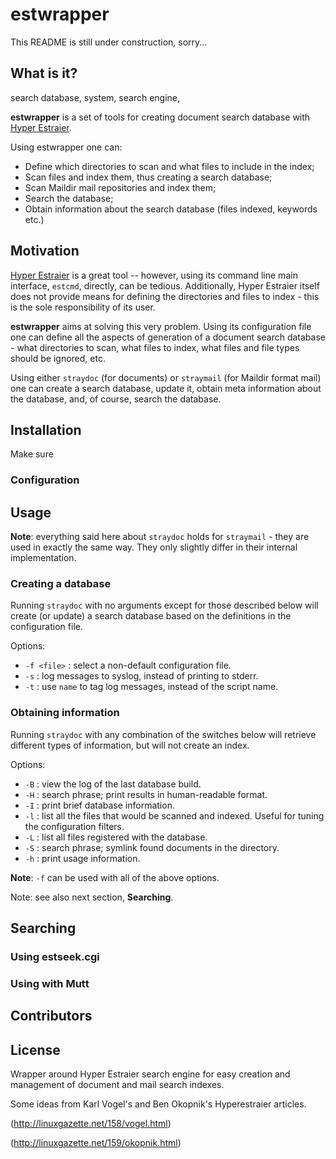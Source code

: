 # __estwrapper__

This README is still under construction, sorry...

## What is it?

search database, system, search engine,

**estwrapper** is a set of tools for creating document search database
with [Hyper Estraier](http://fallabs.com/hyperestraier/index.html).

Using estwrapper one can:

* Define which directories to scan and what files to include in the
  index;
* Scan files and index them, thus creating a search database;
* Scan Maildir mail repositories and index them;
* Search the database;
* Obtain information about the search database (files indexed,
  keywords etc.)

## Motivation

[Hyper Estraier](http://fallabs.com/hyperestraier/index.html) is a
great tool -- however, using its command line main interface,
`estcmd`, directly, can be tedious. Additionally, Hyper Estraier
itself does not provide means for defining the directories and files
to index - this is the sole responsibility of its user.

**estwrapper** aims at solving this very problem. Using its
configuration file one can define all the aspects of generation of a
document search database - what directories to scan, what files to
index, what files and file types should be ignored, etc.

Using either `straydoc` (for documents) or `straymail` (for Maildir
format mail) one can create a search database, update it, obtain meta
information about the database, and, of course, search the database.


## Installation

Make sure


### Configuration




## Usage

**Note**: everything said here about `straydoc` holds for
`straymail` - they are used in exactly the same way. They only
slightly differ in their internal implementation.

### Creating a database

Running `straydoc` with no arguments except for those described below
will create (or update) a search database based on the definitions in
the configuration file.

Options:

* `-f <file>` : select a non-default configuration file.
* `-s` : log messages to syslog, instead of printing to stderr.
* `-t` <name> : use `name` to tag log messages, instead of the script
  name.

### Obtaining information

Running `straydoc` with any combination of the switches below will
retrieve different types of information, but will not create an index.

Options:

* `-B` : view the log of the last database build.
* `-H` : search phrase; print results in human-readable format.
* `-I` : print brief database information.
* `-l` : list all the files that would be scanned and indexed. Useful
  for tuning the configuration filters.
* `-L` : list all files registered with the database.
* `-S` : search phrase; symlink found documents in the
  <search-results> directory.
* `-h` : print usage information.

**Note**: `-f` can be used with all of the above options.

Note: see also next section, **Searching**.


## Searching


### Using estseek.cgi


### Using with Mutt



## Contributors


## License





Wrapper around Hyper Estraier search engine for easy creation and
management of document and mail search indexes.


Some ideas from Karl Vogel's and Ben Okopnik's Hyperestraier articles.

(http://linuxgazette.net/158/vogel.html)

(http://linuxgazette.net/159/okopnik.html)
